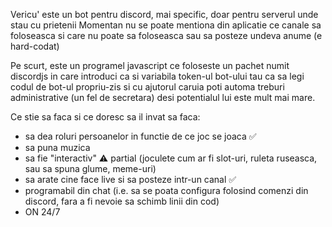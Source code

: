 Vericu' este un bot pentru discord, mai specific, doar pentru serverul unde stau cu prietenii
Momentan nu se poate mentiona din aplicatie ce canale sa foloseasca si care nu poate sa foloseasca sau sa posteze undeva anume (e hard-codat)

Pe scurt, este un programel javascript ce foloseste un pachet numit discordjs in care introduci ca si variabila token-ul bot-ului tau ca sa legi codul de 
bot-ul propriu-zis si cu ajutorul caruia poti automa treburi administrative (un fel de secretara) desi potentialul lui este mult mai mare.


Ce stie sa faca si ce doresc sa il invat sa faca:
- sa dea roluri persoanelor in functie de ce joc se joaca ✅ 
- sa puna muzica
- sa fie "interactiv"  ⚠️ partial (joculete cum ar fi slot-uri, ruleta ruseasca, sau sa spuna glume, meme-uri)
- sa arate cine face live si sa posteze intr-un canal ✅ 
- programabil din chat (i.e. sa se poata configura folosind comenzi din discord, fara a fi nevoie sa schimb linii din cod)
- ON 24/7 
